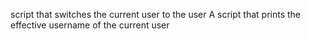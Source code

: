 script that switches the current user to the user
A script that prints the effective username of the current user
